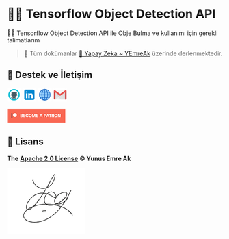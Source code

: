 # 🕵️‍♂️ Tensorflow Object Detection API

🕵️‍♂️ Tensorflow Object Detection API ile Obje Bulma ve kullanımı için gerekli talimatlarım

> 📢 Tüm dokümanlar [🧠 Yapay Zeka ~ YEmreAk](https://ai.yemreak.com/tensorflow-object-detection-api) üzerinde derlenmektedir.


## 💖 Destek ve İletişim

​[​![Github](.github/assets/github_32px.png)​](https://github.com/yedhrab) [​![LinkedIn](.github/assets/linkedin_32px.png)​](https://www.linkedin.com/in/yemreak/) [​![Website](.github/assets/geography_32px.png)​](https://yemreak.com/) [​![Mail](.github/assets/gmail_32px.png)​](mailto:yemreak.com@gmail.com?subject=%20%7C%20GitHub)​

​[​![Patreon](.github/assets/become_a_patron_32px.png)](https://www.patreon.com/yemreak/)

## 🔏 Lisans

**The** [**Apache 2.0 License**](https://choosealicense.com/licenses/apache-2.0/) **©️ Yunus Emre Ak**

![YEmreAk](.github/assets/ysigniture-trans.png)
